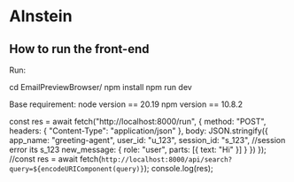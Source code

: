 # AInstein



## How to run the front-end

Run:

cd EmailPreviewBrowser/
npm install
npm run dev

Base requirement:
node version == 20.19
npm  version == 10.8.2


const res = await fetch("http://localhost:8000/run", {
        method: "POST",
        headers: {
          "Content-Type": "application/json"
        },
        body: JSON.stringify({
          app_name: "greeting-agent",
          user_id: "u_123",
          session_id: "s_123", //session error its s_123
          new_message: {
            role: "user",
            parts: [{ text: "Hi" }]
          }
        })
      });
      //const res = await fetch(`http://localhost:8000/api/search?query=${encodeURIComponent(query)}`);
      console.log(res);
